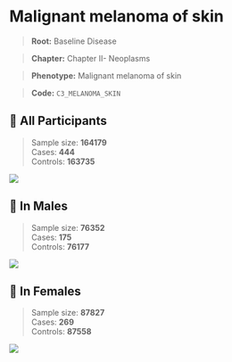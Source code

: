 # Malignant melanoma of skin

> **Root:** Baseline Disease  

> **Chapter:** Chapter II- Neoplasms  

> **Phenotype:** Malignant melanoma of skin  

> **Code:** `C3_MELANOMA_SKIN`

## 🧪 All Participants  
> Sample size: **164179**  
> Cases: **444**  
> Controls: **163735**
<img src="/Disease/Figures/ALL/Baseline/C3_MELANOMA_SKIN.png"/>
<CsvTable src="/Disease_Data/ALL/Baseline/LG_C3_MELANOMA_SKIN.csv" label="🔍 View full results" />

## 👨 In Males  
> Sample size: **76352**  
> Cases: **175**  
> Controls: **76177**
<img src="/Disease/Figures/Male/Baseline/C3_MELANOMA_SKIN.png"/>
<CsvTable src="/Disease_Data/Male/Baseline/LG_C3_MELANOMA_SKIN.csv" label="🔍 View full results" />

## 👩 In Females  
> Sample size: **87827**  
> Cases: **269**  
> Controls: **87558**
<img src="/Disease/Figures/Female/Baseline/C3_MELANOMA_SKIN.png"/>
<CsvTable src="/Disease_Data/Female/Baseline/LG_C3_MELANOMA_SKIN.csv" label="🔍 View full results" />
